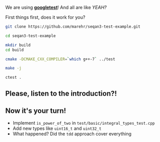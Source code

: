 We are using
**[googletest](https://github.com/google/googletest/blob/master/googletest/docs/Documentation.md)**!
And all are like *YEAH?*

First things first, does it work for you?

```sh
git clone https://github.com/marehr/seqan3-test-example.git

cd seqan3-test-example

mkdir build
cd build

cmake -DCMAKE_CXX_COMPILER=`which g++-7` ../test

make -j

ctest .
```

## Please, listen to the introduction?!

## Now it's your turn!

* Implement `is_power_of_two` in `test/basic/integral_types_test.cpp`
* Add new types like `uint16_t` and `uint32_t`
* What happened? Did the `tdd` approach cover everything
